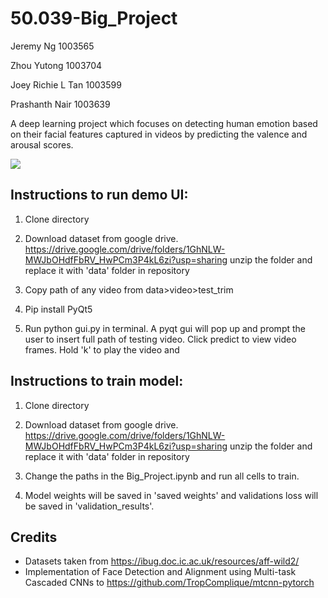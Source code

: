 # 50.039-Big_Project

Jeremy Ng 1003565

Zhou Yutong 1003704

Joey Richie L Tan 1003599 

Prashanth Nair 1003639

A deep learning project which focuses on detecting human emotion based on their facial features captured in videos by predicting the valence and arousal scores.

![](https://i.imgur.com/rMup4ix.gif)

## Instructions to run demo UI:

1. Clone directory

2. Download dataset from google drive. https://drive.google.com/drive/folders/1GhNLW-MWJbOHdfFbRV_HwPCm3P4kL6zi?usp=sharing unzip the folder and replace it with 'data' folder in repository

3. Copy path of any video from data>video>test_trim

4. Pip install PyQt5
 
5. Run python gui.py in terminal. A pyqt gui will pop up and prompt the user to insert full path of testing video. Click predict to view video frames. Hold 'k' to play the video and 


## Instructions to train model:

1. Clone directory

2. Download dataset from google drive. https://drive.google.com/drive/folders/1GhNLW-MWJbOHdfFbRV_HwPCm3P4kL6zi?usp=sharing unzip the folder and replace it with 'data' folder in repository

3. Change the paths in the Big_Project.ipynb and run all cells to train.

4. Model weights will be saved in 'saved weights' and validations loss will be saved in 'validation_results'.


## Credits

- Datasets taken from https://ibug.doc.ic.ac.uk/resources/aff-wild2/
- Implementation of Face Detection and Alignment using Multi-task Cascaded CNNs to https://github.com/TropComplique/mtcnn-pytorch





